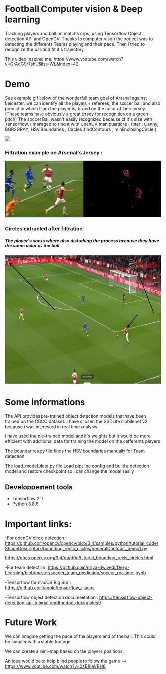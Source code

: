 # Football Computer vision & Deep learning
Tracking players and ball on matchs clips, using Tensorflow Object detection API and OpenCV. 
Thanks to computer vison the porject was to detecting the differents Teams playing and their pace.
Then i tried to recognize the ball and fit it's trajectory.

This video inspired me: https://www.youtube.com/watch?v=GrAdG9r7shU&list=WL&index=42 

# Demo
See example gif below of the wonderfull team goal of Arsenal against Leicester.
we can identify all the players + referees, the soccer ball and also predict in which team the player is, based on the color of their jersey. (These teams have obviously a great jersey for recognition on a green pitch)
The soccer Ball wasn't easily recognized because of it's size with Tensorflow.
I managed to find it with OpenCV manipulations ( filter : Canny, BGR2GRAY, HSV Boundaries ; Circles :findContours , minEnclosingCircle )

![](result.gif)


<h3>Filtration example on Arsenal's Jersey :</h3>

<img class="fit-picture" src="boundaries.png">

<h3>Circles extracted after filtration:</h3>

<h5>The player's socks where also disturbing the process because they have the same color as the ball</h6>

<img class="fit-picture" src="circles.png" width="736" height="414">

# Some informations 
The API provides pre-trained object detection models that have been trained on the COCO dataset.
I have chosen the SSDLite mobilenet v2 because i was interested in real time analysis. 

I have used the pre-trained model and it's weights but it would be more efficient with additional data for training the model on the defferents players 

The boundarires.py file finds the HSV boundaries manualiy for Team detection

The load_model_data.py file Load pipeline config and build a detection model and restore checkpoint so i can change the model easily


<h2>Developpement tools</h2>
<ul>
<li>Tensorflow 2.0</li>

<li>Python 3.8.6</li>
</ul>


# Important links:

-For openCV circle detection : https://github.com/opencv/opencv/blob/3.4/samples/python/tutorial_code/ShapeDescriptors/bounding_rects_circles/generalContours_demo1.py

https://docs.opencv.org/3.4/da/d0c/tutorial_bounding_rects_circles.html

-For team detection :https://github.com/priya-dwivedi/Deep-Learning/blob/master/soccer_team_prediction/soccer_realtime.ipynb

-Tensorflow for macOS Big Sur : https://github.com/apple/tensorflow_macos

-Tensorflow object detection documentation : https://tensorflow-object-detection-api-tutorial.readthedocs.io/en/latest/

# Future Work
We can imagine getting the pace of the players and of the ball. This could be simpler with a stable footage

We can create a mini-map based on the players positions. 

An idea would be to help blind people to folow the game --> https://www.youtube.com/watch?v=0KE1lIeVBH8
